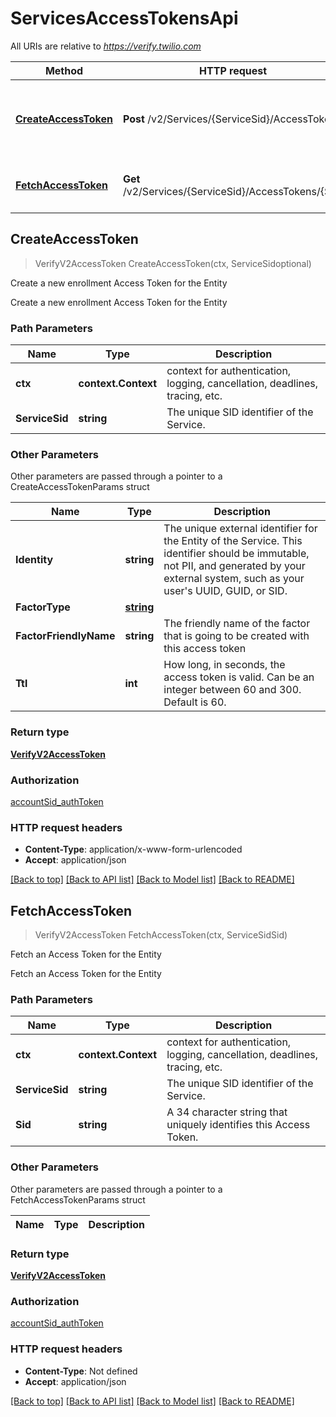 # ServicesAccessTokensApi

All URIs are relative to *https://verify.twilio.com*

Method | HTTP request | Description
------------- | ------------- | -------------
[**CreateAccessToken**](ServicesAccessTokensApi.md#CreateAccessToken) | **Post** /v2/Services/{ServiceSid}/AccessTokens | Create a new enrollment Access Token for the Entity
[**FetchAccessToken**](ServicesAccessTokensApi.md#FetchAccessToken) | **Get** /v2/Services/{ServiceSid}/AccessTokens/{Sid} | Fetch an Access Token for the Entity



## CreateAccessToken

> VerifyV2AccessToken CreateAccessToken(ctx, ServiceSidoptional)

Create a new enrollment Access Token for the Entity

Create a new enrollment Access Token for the Entity

### Path Parameters


Name | Type | Description
------------- | ------------- | -------------
**ctx** | **context.Context** | context for authentication, logging, cancellation, deadlines, tracing, etc.
**ServiceSid** | **string** | The unique SID identifier of the Service.

### Other Parameters

Other parameters are passed through a pointer to a CreateAccessTokenParams struct


Name | Type | Description
------------- | ------------- | -------------
**Identity** | **string** | The unique external identifier for the Entity of the Service. This identifier should be immutable, not PII, and generated by your external system, such as your user's UUID, GUID, or SID.
**FactorType** | [**string**](string.md) | 
**FactorFriendlyName** | **string** | The friendly name of the factor that is going to be created with this access token
**Ttl** | **int** | How long, in seconds, the access token is valid. Can be an integer between 60 and 300. Default is 60.

### Return type

[**VerifyV2AccessToken**](VerifyV2AccessToken.md)

### Authorization

[accountSid_authToken](../README.md#accountSid_authToken)

### HTTP request headers

- **Content-Type**: application/x-www-form-urlencoded
- **Accept**: application/json

[[Back to top]](#) [[Back to API list]](../README.md#documentation-for-api-endpoints)
[[Back to Model list]](../README.md#documentation-for-models)
[[Back to README]](../README.md)


## FetchAccessToken

> VerifyV2AccessToken FetchAccessToken(ctx, ServiceSidSid)

Fetch an Access Token for the Entity

Fetch an Access Token for the Entity

### Path Parameters


Name | Type | Description
------------- | ------------- | -------------
**ctx** | **context.Context** | context for authentication, logging, cancellation, deadlines, tracing, etc.
**ServiceSid** | **string** | The unique SID identifier of the Service.
**Sid** | **string** | A 34 character string that uniquely identifies this Access Token.

### Other Parameters

Other parameters are passed through a pointer to a FetchAccessTokenParams struct


Name | Type | Description
------------- | ------------- | -------------

### Return type

[**VerifyV2AccessToken**](VerifyV2AccessToken.md)

### Authorization

[accountSid_authToken](../README.md#accountSid_authToken)

### HTTP request headers

- **Content-Type**: Not defined
- **Accept**: application/json

[[Back to top]](#) [[Back to API list]](../README.md#documentation-for-api-endpoints)
[[Back to Model list]](../README.md#documentation-for-models)
[[Back to README]](../README.md)

